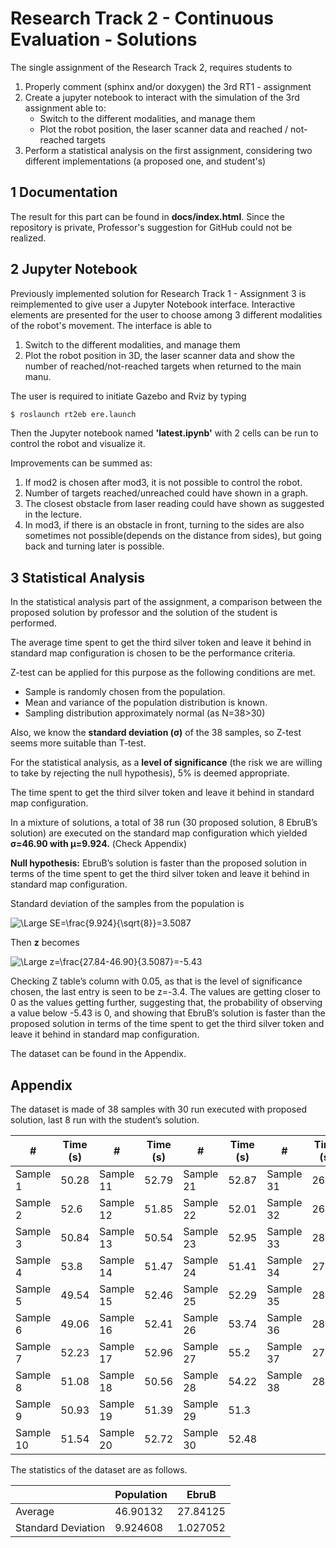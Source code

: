 Research Track 2 - Continuous Evaluation - Solutions
================================

The single assignment of the Research Track 2, requires students to

1) Properly comment (sphinx and/or doxygen) the 3rd RT1 - assignment
2) Create a jupyter notebook to interact with the simulation of the 3rd assignment able to:
	- Switch to the different modalities, and manage them
	- Plot the robot position, the laser scanner data and reached / not-reached targets
3) Perform a statistical analysis on the first assignment, considering two different implementations (a proposed one, and student's)

1 Documentation
----------------------
The result for this part can be found in **docs/index.html**. Since the repository is private, Professor's suggestion for GitHub could not be realized.

2 Jupyter Notebook
-------------------
Previously implemented solution for Research Track 1 - Assignment 3 is reimplemented to give user a Jupyter Notebook interface. Interactive elements are presented for the user to choose among 3 different modalities of the robot's movement. The interface is able to 

1) Switch to the different modalities, and manage them
2) Plot the robot position in 3D, the laser scanner data and show the number of reached/not-reached targets when returned to the main manu.

The user is required to initiate Gazebo and Rviz by typing
```bash
$ roslaunch rt2eb ere.launch
```
Then the Jupyter notebook named **'latest.ipynb'** with 2 cells can be run to control the robot and visualize it.

Improvements can be summed as:
1) If mod2 is chosen after mod3, it is not possible to control the robot.
2) Number of targets reached/unreached could have shown in a graph.
3) The closest obstacle from laser reading could have shown as suggested in the lecture.
4) In mod3, if there is an obstacle in front, turning to the sides are also sometimes not possible(depends on the distance from sides), but going back and turning later is possible.

3 Statistical Analysis
----------------------

In the statistical analysis part of the assignment, a comparison between the proposed solution by professor and the solution of the student is performed.

The average time spent to get the third silver token and leave it behind in standard map configuration is chosen to be the performance criteria.

Z-test can be applied for this purpose as the following conditions are met.
* Sample is randomly chosen from the population.
* Mean and variance of the population distribution is known.
* Sampling distribution approximately normal (as N=38>30)
	
Also, we know the **standard deviation (σ)** of the 38 samples, so Z-test seems more suitable than T-test.

For the statistical analysis, as a **level of significance** (the risk we are willing to take by rejecting the null hypothesis), 5% is deemed appropriate.

The time spent to get the third silver token and leave it behind in standard map configuration.

In a mixture of solutions, a total of 38 run (30 proposed solution, 8 EbruB’s solution) are executed on the standard map configuration which yielded **σ=46.90  with μ=9.924.** (Check Appendix)

**Null hypothesis:** EbruB’s solution is faster than the proposed solution in terms of the time spent to get the third silver token and leave it behind in standard map configuration.

Standard deviation of the samples from the population is

<img src="https://latex.codecogs.com/svg.latex?\Large&space;SE=\frac{9.924}{\sqrt{8}}=3.5087" title="\Large SE=\frac{9.924}{\sqrt{8}}=3.5087" />

Then **z** becomes

<img src="https://latex.codecogs.com/svg.latex?\Large&space;z=\frac{27.84-46.90}{3.5087}=-5.43" title="\Large z=\frac{27.84-46.90}{3.5087}=-5.43" />

Checking Z table’s column with 0.05, as that is the level of significance chosen, the last entry is seen to be z=-3.4. The values are getting closer to 0 as the values getting further, suggesting that, the probability of observing a value below -5.43 is 0, and showing that EbruB’s solution is faster than the proposed solution in terms of the time spent to get the third silver token and leave it behind in standard map configuration.

The dataset can be found in the Appendix.

Appendix
---------------------

The dataset is made of 38 samples with 30 run executed with proposed solution, last 8 run with the student’s solution.


|     #              |     Time (s)    |     #              |     Time (s)    |     #              |     Time (s)    |     #              |     Time (s)    |
|--------------------|-----------------|--------------------|-----------------|--------------------|-----------------|--------------------|-----------------|
|     Sample   1     |     50.28       |     Sample   11    |     52.79       |     Sample   21    |     52.87       |     Sample   31    |     26.43       |
|     Sample   2     |     52.6        |     Sample   12    |     51.85       |     Sample   22    |     52.01       |     Sample   32    |     26.1        |
|     Sample   3     |     50.84       |     Sample   13    |     50.54       |     Sample   23    |     52.95       |     Sample   33    |     28.92       |
|     Sample   4     |     53.8        |     Sample   14    |     51.47       |     Sample   24    |     51.41       |     Sample   34    |     27.61       |
|     Sample   5     |     49.54       |     Sample   15    |     52.46       |     Sample   25    |     52.29       |     Sample   35    |     28.38       |
|     Sample   6     |     49.06       |     Sample   16    |     52.41       |     Sample   26    |     53.74       |     Sample   36    |     28.61       |
|     Sample   7     |     52.23       |     Sample   17    |     52.96       |     Sample   27    |     55.2        |     Sample   37    |     27.7        |
|     Sample   8     |     51.08       |     Sample   18    |     50.56       |     Sample   28    |     54.22       |     Sample   38    |     28.98       |
|     Sample   9     |     50.93       |     Sample   19    |     51.39       |     Sample   29    |     51.3        |                    |                 |
|     Sample   10    |     51.54       |     Sample   20    |     52.72       |     Sample   30    |     52.48       |                    |                 |


The statistics of the dataset are as follows.

|                             |     Population    |     EbruB       |
|-----------------------------|-------------------|-----------------|
|     Average                 |     46.90132      |     27.84125    |
|     Standard   Deviation    |     9.924608      |     1.027052    |
